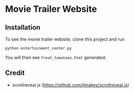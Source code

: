 # Movie Trailer Website

## Installation
To see the movie trailer website, clone this project and run
```
python entertainment_center.py
```

You will then see `fresh_tomatoes.html` generated.

## Credit
- scrollreveal.js (https://github.com/jlmakes/scrollreveal.js)